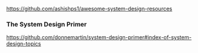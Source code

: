 

https://github.com/ashishps1/awesome-system-design-resources

### The System Design Primer

https://github.com/donnemartin/system-design-primer#index-of-system-design-topics
